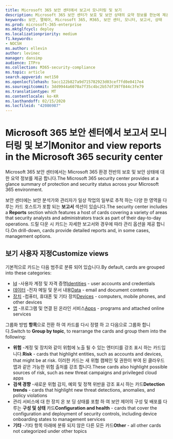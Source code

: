 ```yaml
---
title: Microsoft 365 보안 센터에서 보고서 모니터링 및 보기
description: Microsoft 365 보안 센터가 보호 및 보안 상태의 요약 정보를 한눈에 제공 하는 방법에 대해 설명 합니다.
keywords: 보안, 맬웨어, Microsoft 365, M365, 보안 센터, 모니터, 보고서, 상태
ms.prod: microsoft-365-enterprise
ms.mktglfcycl: deploy
ms.localizationpriority: medium
f1.keywords:
- NOCSH
ms.author: ellevin
author: levinec
manager: dansimp
audience: ITPro
ms.collection: M365-security-compliance
ms.topic: article
search.appverid: met150
ms.openlocfilehash: 5acc122b827a9d715782923d03cef7fd0e0417e4
ms.sourcegitcommit: 3dd9944a6070a7f35c4bc2b57df397f844c3fe79
ms.translationtype: MT
ms.contentlocale: ko-KR
ms.lasthandoff: 02/15/2020
ms.locfileid: "42086987"
---
```

# <a name="monitor-and-view-reports-in-the-microsoft-365-security-center"></a><span data-ttu-id="ab85f-104">Microsoft 365 보안 센터에서 보고서 모니터링 및 보기</span><span class="sxs-lookup"><span data-stu-id="ab85f-104">Monitor and view reports in the Microsoft 365 security center</span></span>

<span data-ttu-id="ab85f-105">Microsoft 365 보안 센터에서는 Microsoft 365 환경 전반의 보호 및 보안 상태에 대 한 요약 정보를 제공 합니다.</span><span class="sxs-lookup"><span data-stu-id="ab85f-105">The Microsoft 365 security center provides at a glance summary of protection and security status across your Microsoft 365 environment.</span></span>

<span data-ttu-id="ab85f-106">보안 센터에는 보안 분석가와 관리자가 일상 작업의 일부로 추적 하는 다양 한 영역을 다루는 카드 호스트가 포함 되는 **보고서** 섹션이 있습니다.</span><span class="sxs-lookup"><span data-stu-id="ab85f-106">The security center includes a **Reports** section which features a host of cards covering a variety of areas that security analysts and administrators track as part of their day-to-day operations.</span></span> <span data-ttu-id="ab85f-107">드릴 다운 시 카드는 자세한 보고서와 경우에 따라 관리 옵션을 제공 합니다.</span><span class="sxs-lookup"><span data-stu-id="ab85f-107">On drill-down, cards provide detailed reports and, in some cases, management options.</span></span>

## <a name="customize-views"></a><span data-ttu-id="ab85f-108">보기 사용자 지정</span><span class="sxs-lookup"><span data-stu-id="ab85f-108">Customize views</span></span>

<span data-ttu-id="ab85f-109">기본적으로 카드는 다음 범주로 분류 되어 있습니다.</span><span class="sxs-lookup"><span data-stu-id="ab85f-109">By default, cards are grouped into these categories:</span></span>
  
* <span data-ttu-id="ab85f-110">[Id](monitor-and-report-identities.md) -사용자 계정 및 자격 증명</span><span class="sxs-lookup"><span data-stu-id="ab85f-110">[Identities](monitor-and-report-identities.md) - user accounts and credentials</span></span>
* <span data-ttu-id="ab85f-111">[데이터](monitor-data.md) -전자 메일 및 문서 내용</span><span class="sxs-lookup"><span data-stu-id="ab85f-111">[Data](monitor-data.md) - email and document contents</span></span>
* <span data-ttu-id="ab85f-112">[장치](monitor-devices.md) -컴퓨터, 휴대폰 및 기타 장치</span><span class="sxs-lookup"><span data-stu-id="ab85f-112">[Devices](monitor-devices.md) - computers, mobile phones, and other devices</span></span>
* <span data-ttu-id="ab85f-113">[앱](monitor-apps.md) -프로그램 및 연결 된 온라인 서비스</span><span class="sxs-lookup"><span data-stu-id="ab85f-113">[Apps](monitor-apps.md) - programs and attached online services</span></span>

<span data-ttu-id="ab85f-114">그룹화 방법 **항목**으로 전환 하 여 카드를 다시 정렬 하 고 다음으로 그룹화 합니다.</span><span class="sxs-lookup"><span data-stu-id="ab85f-114">Switch to **Group by topic**, to rearrange the cards and group them into the following:</span></span>

* <span data-ttu-id="ab85f-115">**위험** -계정 및 장치와 같이 위험에 노출 될 수 있는 엔터티를 강조 표시 하는 카드입니다.</span><span class="sxs-lookup"><span data-stu-id="ab85f-115">**Risk** - cards that highlight entities, such as accounts and devices, that might be at risk.</span></span> <span data-ttu-id="ab85f-116">이러한 카드는 새 위협 캠페인 및 권한이 부여 된 클라우드 앱과 같은 가능한 위험 출처를 강조 합니다.</span><span class="sxs-lookup"><span data-stu-id="ab85f-116">These cards also highlight possible sources of risk, such as new threat campaigns and privileged cloud apps</span></span>  
* <span data-ttu-id="ab85f-117">**검색 경향** -새로운 위협 감지, 예외 및 정책 위반을 강조 표시 하는 카드</span><span class="sxs-lookup"><span data-stu-id="ab85f-117">**Detection trends** - cards that highlight new threat detections, anomalies, and policy violations</span></span>
* <span data-ttu-id="ab85f-118">관리 서비스에 대 한 장치 온 보 딩 상태를 포함 하 여 보안 제어의 구성 및 배포를 다루는 **구성 및 상태** 카드</span><span class="sxs-lookup"><span data-stu-id="ab85f-118">**Configuration and health** - cards that cover the configuration and deployment of security controls, including device onboarding states to management services</span></span>
* <span data-ttu-id="ab85f-119">**기타** -기타 항목 아래에 분류 되지 않은 다른 모든 카드</span><span class="sxs-lookup"><span data-stu-id="ab85f-119">**Other** - all other cards not categorized under other topics</span></span>
